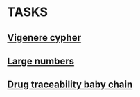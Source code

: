 # TASKS

## [Vigenere cypher](./vigenere/readme.md)

## [Large numbers](./large-numbers/readme.md)

## [Drug traceability baby chain](./baby-chain/readme.md)
